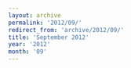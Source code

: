 ```yaml
---
layout: archive
permalink: '2012/09/'
redirect_from: 'archive/2012/09/'
title: 'September 2012'
year: '2012'
month: '09'
---
```

